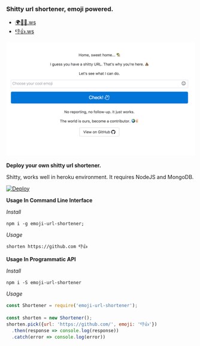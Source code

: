 ### Shitty url shortener, emoji powered.

* [🌍✌🏼.ws](http://🌍✌🏼.ws)
* [👎👍.ws](http://👎👍.ws/)

![url-shortener](public/readme.png)

**Deploy your own shitty url shortener.**

Shitty, works well in heroku environment.
It requires NodeJS and MongoDB.

[![Deploy](https://www.herokucdn.com/deploy/button.svg)](https://heroku.com/deploy?template=https://github.com/cagataycali/url-shortener)

**Usage In Command Line Interface**

*Install*

```
npm i -g emoji-url-shortener;
```

*Usage*

```
shorten https://github.com 👎👍
```

**Usage In Programmatic API**

*Install*

```
npm i -S emoji-url-shortener
```

*Usage*
```javascript
const Shortener = require('emoji-url-shortener');

const shorten = new Shortener();
shorten.pick({url: 'https://github.com/', emoji: '👎👍'})
  .then(response => console.log(response))
  .catch(error => console.log(error))
```
